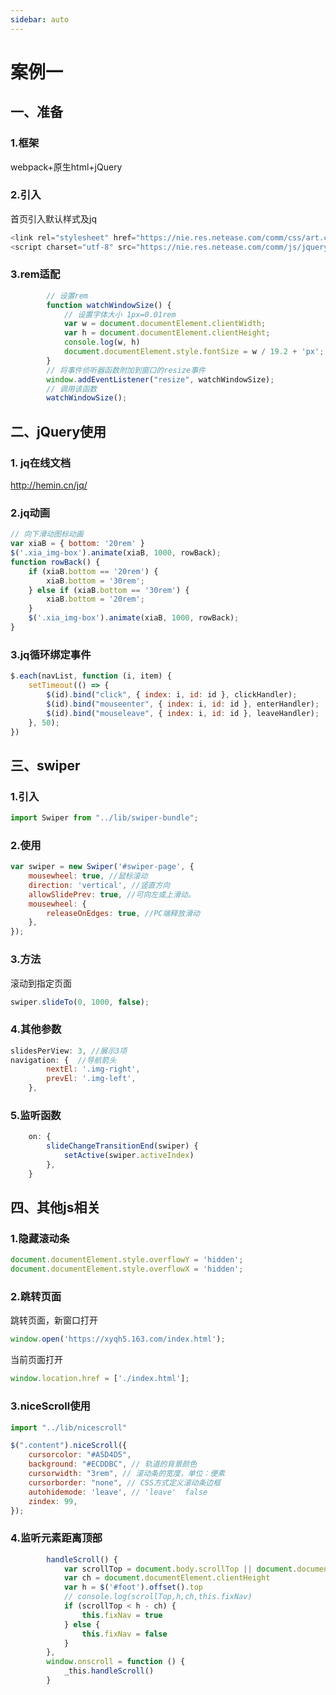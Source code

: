 ```yaml
---
sidebar: auto
---
```


# 案例一



## 一、准备

### 1.框架

webpack+原生html+jQuery

### 2.引入

首页引入默认样式及jq

```js
<link rel="stylesheet" href="https://nie.res.netease.com/comm/css/art.com.css" />
<script charset="utf-8" src="https://nie.res.netease.com/comm/js/jquery(mixNIE).1.11.js"></script>
```

### 3.rem适配

```js
        // 设置rem
        function watchWindowSize() {
            // 设置字体大小 1px=0.01rem
            var w = document.documentElement.clientWidth;
            var h = document.documentElement.clientHeight;
            console.log(w, h)
            document.documentElement.style.fontSize = w / 19.2 + 'px';
        }
        // 将事件侦听器函数附加到窗口的resize事件
        window.addEventListener("resize", watchWindowSize);
        // 调用该函数
        watchWindowSize();
```



## 二、jQuery使用

### 1. jq在线文档

http://hemin.cn/jq/

### 2.jq动画

```js
// 向下滑动图标动画
var xiaB = { bottom: '20rem' }
$('.xia_img-box').animate(xiaB, 1000, rowBack);
function rowBack() {
    if (xiaB.bottom == '20rem') {
        xiaB.bottom = '30rem';
    } else if (xiaB.bottom == '30rem') {
        xiaB.bottom = '20rem';
    }
    $('.xia_img-box').animate(xiaB, 1000, rowBack);
}
```



### 3.jq循环绑定事件

```js
$.each(navList, function (i, item) {
    setTimeout(() => {
        $(id).bind("click", { index: i, id: id }, clickHandler);
        $(id).bind("mouseenter", { index: i, id: id }, enterHandler);
        $(id).bind("mouseleave", { index: i, id: id }, leaveHandler);
    }, 50);
})
```



## 三、swiper

### 1.引入

```js
import Swiper from "../lib/swiper-bundle";
```

### 2.使用

```js
var swiper = new Swiper('#swiper-page', {
    mousewheel: true, //鼠标滚动
    direction: 'vertical', //竖直方向
    allowSlidePrev: true, //可向左或上滑动。
    mousewheel: {
        releaseOnEdges: true, //PC端释放滑动    
    },
});
```

### 3.方法

滚动到指定页面

```js
swiper.slideTo(0, 1000, false);
```

### 4.其他参数

```js
slidesPerView: 3, //展示3项
navigation: {  //导航箭头
        nextEl: '.img-right',
        prevEl: '.img-left',
    },
```

### 5.监听函数

```js
    on: {
        slideChangeTransitionEnd(swiper) {
            setActive(swiper.activeIndex)
        },
    }
```



## 四、其他js相关

### 1.隐藏滚动条

```js
document.documentElement.style.overflowY = 'hidden';
document.documentElement.style.overflowX = 'hidden';
```

### 2.跳转页面

跳转页面，新窗口打开

```js
window.open('https://xyqh5.163.com/index.html');
```

当前页面打开

```js
window.location.href = ['./index.html'];
```



### 3.niceScroll使用

```js
import "../lib/nicescroll"

$(".content").niceScroll({
    cursorcolor: "#A5D4D5",
    background: "#ECDDBC", // 轨道的背景颜色
    cursorwidth: "3rem", // 滚动条的宽度，单位：便素
    cursorborder: "none", // CSS方式定义滚动条边框
    autohidemode: 'leave', // 'leave'  false
    zindex: 99,
});
```

### 4.监听元素距离顶部

```js
        handleScroll() {
            var scrollTop = document.body.scrollTop || document.documentElement.scrollTop
            var ch = document.documentElement.clientHeight
            var h = $('#foot').offset().top
            // console.log(scrollTop,h,ch,this.fixNav)
            if (scrollTop < h - ch) {
                this.fixNav = true
            } else {
                this.fixNav = false
            }
        },
        window.onscroll = function () {
            _this.handleScroll()
        }
```

